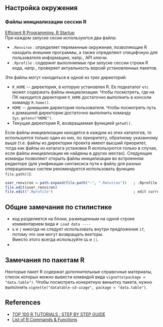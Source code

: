 ## Настройка окружения
### Файлы инициализации сессии R
[Efficient R Programming. R Startup](https://bookdown.org/csgillespie/efficientR/set-up.html#r-startup)\
При каждом запуске сесии используются два файла:
* `.Renviron` : определяет переменные окружения, позволяющие R находить внешние программы, а также определяют специфчную для пользователя информацию, напр., API ключи.
* `.Rprofile` : содержит выполняемые при запуске сессии строки R кода, напр., проверяет актуальность версий установленных пакетов. 

Эти файлы могут находиться в одной из трех директорий:
* `R_HOME` -- директория, в которую установлен R. Ее подкаталог `etc` может содержать файлы инициализации. Чтобы посмотреть, где на ПК находится директория `R_HOME` достаточно выполнить в консоли команду `R.home()`.
* `HOME` -- домашняя директория пользователя. Чтобы посмотреть путь к домашней директории достаточно выполнить команду `Sys.getenv("HOME")`.
* Текущая директория R, возвращаемая функцией `getwd()`.

Если файлы инициализации находятся в каждом из этих каталогов, то используется только один из них, по приоритету, обратному указанному выше (т.е. файлы из директории проекта имеют высший приоритет, тогда как файлы из каталога установки R используются только в случае, если файлы инициализации не найдены в других местах). Следующие команды позволяют открыть файлы иницилизации во встроенном редакторе (для унификации синтаксиса пути к файлу для разных операционных систем рекомендуется использовать функцию `file.path()`):
```r
user_renviron = path.expand(file.path("~", ".Renviron"))   ; .Rprofile in usr HOME folder
file.edit(user_renviron)
file.edit(".Rprofile")                                     ; edit current project specific .Rprofile
```

## Общие замечания по стилистике
* код разделяется на блоки, размещенным на одной строке комментарием вида `# Load data ----`
* `&` и `|` никогда не следует использовать внутри предложения `if`, потому что они могут возвращать векторы.  
Вместо этого всегда используйте `&&` и `||`.
* 

##  Замечания по пакетам R
Неоторые пакет R содержат дополнительные справочные материалы, список которых можно вывести командой вида `vignette(package = "data.table")`.
Чтобы посмотреть конкретную виньетку пакета, нужно выполнить `vignette("datatable-sd-usage", package = "data.table")`.

## References
* [TOP 100 R TUTORIALS : STEP BY STEP GUIDE](https://www.listendata.com/p/r-programming-tutorials.html)
* [List of R Commands & Functions](https://statisticsglobe.com/r-functions-list/)
